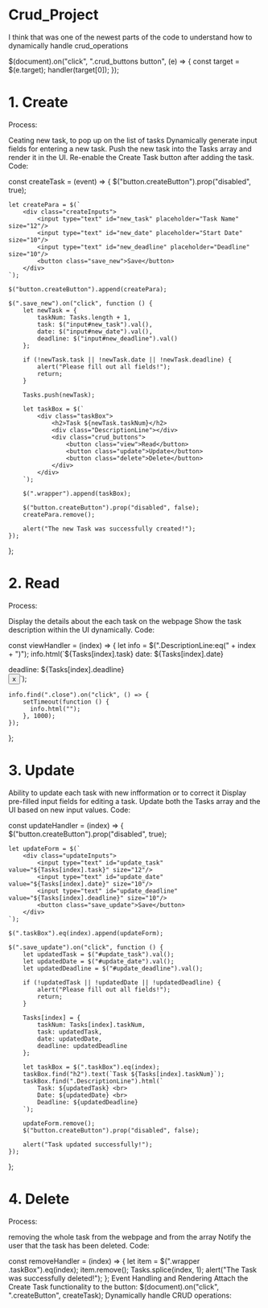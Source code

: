 # Crud_Project

I think that was one of the newest parts of the code to understand how to dynamically handle crud_operations

$(document).on("click", ".crud_buttons button", (e) => {
    const target = $(e.target);
    handler(target[0]);
});

# 1. Create
Process:

Ceating new task, to pop up on the list of tasks 
Dynamically generate input fields for entering a new task.
Push the new task into the Tasks array and render it in the UI.
Re-enable the Create Task button after adding the task.
Code:

const createTask = (event) => {
    $("button.createButton").prop("disabled", true);

    let createPara = $(`
        <div class="createInputs">
            <input type="text" id="new_task" placeholder="Task Name" size="12"/> 
            <input type="text" id="new_date" placeholder="Start Date" size="10"/> 
            <input type="text" id="new_deadline" placeholder="Deadline" size="10"/> 
            <button class="save_new">Save</button>
        </div>
    `);

    $("button.createButton").append(createPara);

    $(".save_new").on("click", function () {
        let newTask = {
            taskNum: Tasks.length + 1,
            task: $("input#new_task").val(),
            date: $("input#new_date").val(),
            deadline: $("input#new_deadline").val()
        };

        if (!newTask.task || !newTask.date || !newTask.deadline) {
            alert("Please fill out all fields!");
            return;
        }

        Tasks.push(newTask);

        let taskBox = $(`
            <div class="taskBox">
                <h2>Task ${newTask.taskNum}</h2>
                <div class="DescriptionLine"></div>
                <div class="crud_buttons">
                    <button class="view">Read</button>
                    <button class="update">Update</button>
                    <button class="delete">Delete</button>
                </div>
            </div>
        `);

        $(".wrapper").append(taskBox);

        $("button.createButton").prop("disabled", false);
        createPara.remove();

        alert("The new Task was successfully created!");
    });
};

# 2. Read
Process:

Display the details about the each task on the webpage
Show the task description within the UI dynamically.
Code:

const viewHandler = (index) => {
    let info = $(".DescriptionLine:eq(" + index + ")");
    info.html(`${Tasks[index].task} date: ${Tasks[index].date}<p></p>deadline: ${Tasks[index].deadline}             
        <button class="close">x</button>`);

    info.find(".close").on("click", () => {
        setTimeout(function () {
          info.html("");
        }, 1000);
    });
};

# 3. Update

Ability to update each task with new infformation or to correct it
Display pre-filled input fields for editing a task.
Update both the Tasks array and the UI based on new input values.
Code:

const updateHandler = (index) => {
    $("button.createButton").prop("disabled", true);

    let updateForm = $(`
        <div class="updateInputs">
            <input type="text" id="update_task" value="${Tasks[index].task}" size="12"/> 
            <input type="text" id="update_date" value="${Tasks[index].date}" size="10"/> 
            <input type="text" id="update_deadline" value="${Tasks[index].deadline}" size="10"/> 
            <button class="save_update">Save</button>
        </div>
    `);

    $(".taskBox").eq(index).append(updateForm);

    $(".save_update").on("click", function () {
        let updatedTask = $("#update_task").val();
        let updatedDate = $("#update_date").val();
        let updatedDeadline = $("#update_deadline").val();

        if (!updatedTask || !updatedDate || !updatedDeadline) {
            alert("Please fill out all fields!");
            return;
        }

        Tasks[index] = {
            taskNum: Tasks[index].taskNum,
            task: updatedTask,
            date: updatedDate,
            deadline: updatedDeadline
        };

        let taskBox = $(".taskBox").eq(index);
        taskBox.find("h2").text(`Task ${Tasks[index].taskNum}`);
        taskBox.find(".DescriptionLine").html(`
            Task: ${updatedTask} <br> 
            Date: ${updatedDate} <br> 
            Deadline: ${updatedDeadline}
        `);

        updateForm.remove();
        $("button.createButton").prop("disabled", false);

        alert("Task updated successfully!");
    });
};

# 4. Delete
Process:

removing the whole task from the webpage and from the array
Notify the user that the task has been deleted.
Code:

const removeHandler = (index) => {
    let item = $(".wrapper .taskBox").eq(index);
    item.remove();
    Tasks.splice(index, 1);
    alert("The Task was successfully deleted!");
};
Event Handling and Rendering
Attach the Create Task functionality to the button:
$(document).on("click", ".createButton", createTask);
Dynamically handle CRUD operations:

